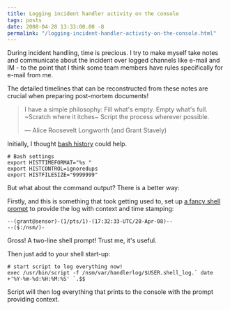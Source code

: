 ```yaml
---
title: Logging incident handler activity on the console
tags: posts
date: 2008-04-28 13:33:00.00 -8
permalink: "/logging-incident-handler-activity-on-the-console.html"
---
```

During incident handling, time is precious. I try to make myself take notes and communicate about the incident over logged channels like e-mail and IM - to the point that I think some team members have rules specifically for e-mail from me.

The detailed timelines that can be reconstructed from these notes are crucial when preparing post-mortem documents!


>
> I have a simple philosophy: Fill what's empty. Empty what's full. ~Scratch where it itches~ Script the process wherever possible.
>
> — Alice Roosevelt Longworth (and Grant Stavely)



Initially, I thought [bash history](http://www.gnu.org/software/bash/manual/html_node/Bash-Variables.html#index-histchars-186) could help.

```
# Bash settings
export HISTTIMEFORMAT="%s "
export HISTCONTROL=ignoredups
export HISTFILESIZE="9999999"
```


But what about the command output? There is a better way:

Firstly, and this is something that took getting used to, set up [a fancy shell prompt](http://www.linuxselfhelp.com/howtos/Bash-Prompt/Bash-Prompt-HOWTO-6.html) to provide the log with context and time stamping:

```
--(grant@sensor)-(1/pts/1)-(17:32:33-UTC/28-Apr-08)--
--($:/nsm/)-
```

Gross! A two-line shell prompt! Trust me, it's useful.

Then just add to your shell start-up:

```
# start script to log everything now!
exec /usr/bin/script -f /nsm/var/handlerlog/$USER.shell_log.` date +'%Y-%m-%d:%H:%M:%S' `.$$
```


Script will then log everything that prints to the console with the prompt providing context.
